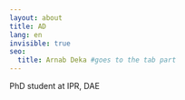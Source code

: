 ```yaml
---
layout: about
title: AD
lang: en
invisible: true
seo:
  title: Arnab Deka #goes to the tab part
---
```


PhD student at IPR, DAE  
